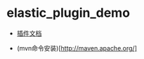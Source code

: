 # elastic_plugin_demo

- [插件文档](https://www.elastic.co/guide/en/elasticsearch/plugins/5.4/plugin-authors.html)

- (mvn命令安装)[http://maven.apache.org/]